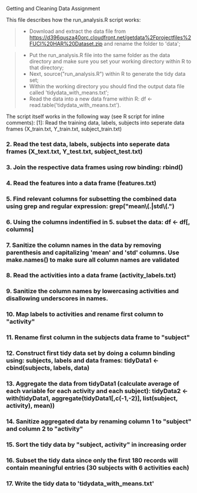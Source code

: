 Getting and Cleaning Data Assignment



This file describes how the run_analysis.R script works:


> *   Download and extract the data file from https://d396qusza40orc.cloudfront.net/getdata%2Fprojectfiles%2FUCI%20HAR%20Dataset.zip and rename the folder to 'data';

> *   Put the run_analysis.R file into the same folder as the data directory and make sure you set your working directory within R to that directory; 
> *   Next, source("run_analysis.R") within R to generate the tidy data set;
> *   Within the working directory you should find the output data file called 'tidydata_with_means.txt';
> *   Read the data into a new data frame within R: df <- read.table('tidydata_with_means.txt'). 
   
The script itself works in the following way (see R script for inline comments):
[1]:  Read the training data, labels, subjects into seperate data frames (X_train.txt, Y_train.txt, subject_train.txt)
### 2.  Read the test data, labels, subjects into seperate data frames (X_text.txt, Y_test.txt, subject_test.txt)
### 3.  Join the respective data frames using row binding: rbind()
### 4.  Read the features into a data frame (features.txt)
### 5.  Find relevant columns for subsetting the combined data using grep and regular expression: grep("mean\\(.|std\\(.")
### 6.  Using the columns indentified in 5. subset the data: df <- df[, columns]
### 7.  Sanitize the column names in the data by removing parenthesis and capitalizing 'mean' and 'std' columns. Use make.names() to make sure all column names are validated
### 8.  Read the activities into a data frame (activity_labels.txt)
### 9.  Sanitize the column names by lowercasing activities and disallowing underscores in names.
### 10.  Map labels to activities and rename first column to "activity"
### 11.  Rename first column in the subjects data frame to "subject"
### 12.  Construct first tidy data set by doing a column binding using: subjects, labels and data frames: tidyData1 <- cbind(subjects, labels, data)
### 13.  Aggregate the data from tidyData1 (calculate average of each variable for each activity and each subject): tidyData2 <- with(tidyData1, aggregate(tidyData1[,c(-1,-2)], list(subject, activity), mean))
### 14.  Sanitize aggregated data by renaming column 1 to "subject" and column 2 to "activity"
### 15.  Sort the tidy data by "subject, activity" in increasing order
### 16.  Subset the tidy data since only the first 180 records will contain meaningful entries (30 subjects with 6 activities each)
### 17.  Write the tidy data to 'tidydata_with_means.txt'
